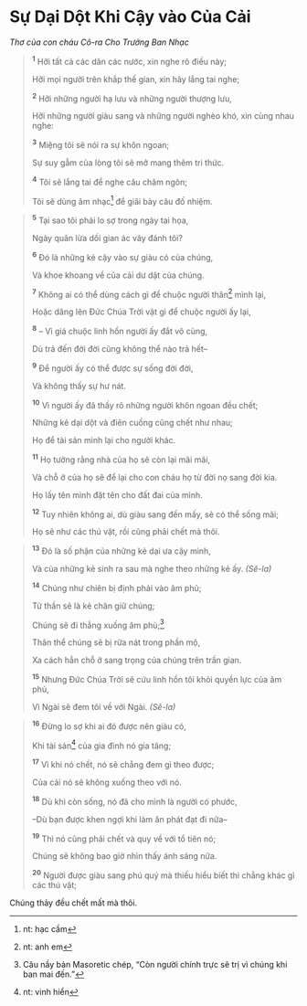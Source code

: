 # Sự Dại Dột Khi Cậy vào Của Cải
*Thơ của con cháu Cô-ra Cho Trưởng Ban Nhạc*

> <sup><b>1</b></sup> Hỡi tất cả các dân các nước, xin nghe rõ điều này;
> 
> Hỡi mọi người trên khắp thế gian, xin hãy lắng tai nghe;
> 
> <sup><b>2</b></sup> Hỡi những người hạ lưu và những người thượng lưu,
> 
> Hỡi những người giàu sang và những người nghèo khó, xin cùng nhau nghe:
> 
> <sup><b>3</b></sup> Miệng tôi sẽ nói ra sự khôn ngoan;
> 
> Sự suy gẫm của lòng tôi sẽ mở mang thêm tri thức.
> 
> <sup><b>4</b></sup> Tôi sẽ lắng tai để nghe câu châm ngôn;
> 
> Tôi sẽ dùng âm nhạc[^1] để giãi bày câu đố nhiệm.
>


> <sup><b>5</b></sup> Tại sao tôi phải lo sợ trong ngày tai họa,
> 
> Ngày quân lừa dối gian ác vây đánh tôi?
> 
> <sup><b>6</b></sup> Ðó là những kẻ cậy vào sự giàu có của chúng,
> 
> Và khoe khoang về của cải dư dật của chúng.
> 
> <sup><b>7</b></sup> Không ai có thể dùng cách gì để chuộc người thân[^2] mình lại,
> 
> Hoặc dâng lên Ðức Chúa Trời vật gì để chuộc người ấy lại,
> 
> <sup><b>8</b></sup> – Vì giá chuộc linh hồn người ấy đắt vô cùng,
> 
> Dù trả đến đời đời cũng không thể nào trả hết–
> 
> <sup><b>9</b></sup> Ðể người ấy có thể được sự sống đời đời,
> 
> Và không thấy sự hư nát.
> 
> <sup><b>10</b></sup> Vì người ấy đã thấy rõ những người khôn ngoan đều chết;
> 
> Những kẻ dại dột và điên cuồng cũng chết như nhau;
> 
> Họ để tài sản mình lại cho người khác.
> 
> <sup><b>11</b></sup> Họ tưởng rằng nhà của họ sẽ còn lại mãi mãi,
> 
> Và chỗ ở của họ sẽ để lại cho con cháu họ từ đời nọ sang đời kia.
> 
> Họ lấy tên mình đặt tên cho đất đai của mình.
> 
> <sup><b>12</b></sup> Tuy nhiên không ai, dù giàu sang đến mấy, sẽ có thể sống mãi;
> 
> Họ sẽ như các thú vật, rồi cũng phải chết mà thôi.
>


> <sup><b>13</b></sup> Ðó là số phận của những kẻ dại ưa cậy mình,
> 
> Và của những kẻ sinh ra sau mà nghe theo những kẻ ấy. *(Sê-la)*
> 
> <sup><b>14</b></sup> Chúng như chiên bị định phải vào âm phủ;
> 
> Tử thần sẽ là kẻ chăn giữ chúng;
> 
> Chúng sẽ đi thẳng xuống âm phủ;[^3]
> 
> Thân thể chúng sẽ bị rữa nát trong phần mộ,
> 
> Xa cách hẳn chỗ ở sang trọng của chúng trên trần gian.
> 
> <sup><b>15</b></sup> Nhưng Ðức Chúa Trời sẽ cứu linh hồn tôi khỏi quyền lực của âm phủ,
> 
> Vì Ngài sẽ đem tôi về với Ngài. *(Sê-la)*
>


> <sup><b>16</b></sup> Ðừng lo sợ khi ai đó được nên giàu có,
> 
> Khi tài sản[^4] của gia đình nó gia tăng;
> 
> <sup><b>17</b></sup> Vì khi nó chết, nó sẽ chẳng đem gì theo được;
> 
> Của cải nó sẽ không xuống theo với nó.
> 
> <sup><b>18</b></sup> Dù khi còn sống, nó đã cho mình là người có phước,
> 
> –Dù bạn được khen ngợi khi làm ăn phát đạt đi nữa–
> 
> <sup><b>19</b></sup> Thì nó cũng phải chết và quy về với tổ tiên nó;
> 
> Chúng sẽ không bao giờ nhìn thấy ánh sáng nữa.
> 
> <sup><b>20</b></sup> Người được giàu sang phú quý mà thiếu hiểu biết thì chẳng khác gì các thú vật;
>

Chúng thảy đều chết mất mà thôi.

[^1]: nt: hạc cầm
[^2]: nt: anh em
[^3]: Câu nầy bản Masoretic chép, “Còn người chính trực sẽ trị vì chúng khi ban mai đến.”
[^4]: nt: vinh hiển